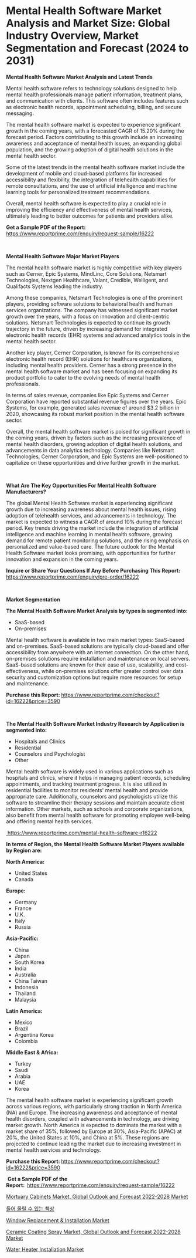<p><h1>Mental Health Software Market Analysis and Market Size: Global Industry Overview, Market Segmentation and Forecast (2024 to 2031)</h1></p><p><strong>Mental Health Software Market Analysis and Latest Trends</strong></p>
<p><p>Mental health software refers to technology solutions designed to help mental health professionals manage patient information, treatment plans, and communication with clients. This software often includes features such as electronic health records, appointment scheduling, billing, and secure messaging.</p><p>The mental health software market is expected to experience significant growth in the coming years, with a forecasted CAGR of 15.20% during the forecast period. Factors contributing to this growth include an increasing awareness and acceptance of mental health issues, an expanding global population, and the growing adoption of digital health solutions in the mental health sector.</p><p>Some of the latest trends in the mental health software market include the development of mobile and cloud-based platforms for increased accessibility and flexibility, the integration of telehealth capabilities for remote consultations, and the use of artificial intelligence and machine learning tools for personalized treatment recommendations.</p><p>Overall, mental health software is expected to play a crucial role in improving the efficiency and effectiveness of mental health services, ultimately leading to better outcomes for patients and providers alike.</p></p>
<p><strong>Get a Sample PDF of the Report:&nbsp;</strong> <a href="https://www.reportprime.com/enquiry/request-sample/16222">https://www.reportprime.com/enquiry/request-sample/16222</a></p>
<p>&nbsp;</p>
<p><strong>Mental Health Software Major Market Players</strong></p>
<p><p>The mental health software market is highly competitive with key players such as Cerner, Epic Systems, MindLinc, Core Solutions, Netsmart Technologies, Nextgen Healthcare, Valant, Credible, Welligent, and Qualifacts Systems leading the industry. </p><p>Among these companies, Netsmart Technologies is one of the prominent players, providing software solutions to behavioral health and human services organizations. The company has witnessed significant market growth over the years, with a focus on innovation and client-centric solutions. Netsmart Technologies is expected to continue its growth trajectory in the future, driven by increasing demand for integrated electronic health records (EHR) systems and advanced analytics tools in the mental health sector.</p><p>Another key player, Cerner Corporation, is known for its comprehensive electronic health record (EHR) solutions for healthcare organizations, including mental health providers. Cerner has a strong presence in the mental health software market and has been focusing on expanding its product portfolio to cater to the evolving needs of mental health professionals.</p><p>In terms of sales revenue, companies like Epic Systems and Cerner Corporation have reported substantial revenue figures over the years. Epic Systems, for example, generated sales revenue of around $3.2 billion in 2020, showcasing its robust market position in the mental health software sector.</p><p>Overall, the mental health software market is poised for significant growth in the coming years, driven by factors such as the increasing prevalence of mental health disorders, growing adoption of digital health solutions, and advancements in data analytics technology. Companies like Netsmart Technologies, Cerner Corporation, and Epic Systems are well-positioned to capitalize on these opportunities and drive further growth in the market.</p></p>
<p>&nbsp;</p>
<p><strong>What Are The Key Opportunities For Mental Health Software Manufacturers?</strong></p>
<p><p>The global Mental Health Software market is experiencing significant growth due to increasing awareness about mental health issues, rising adoption of telehealth services, and advancements in technology. The market is expected to witness a CAGR of around 10% during the forecast period. Key trends driving the market include the integration of artificial intelligence and machine learning in mental health software, growing demand for remote patient monitoring solutions, and the rising emphasis on personalized and value-based care. The future outlook for the Mental Health Software market looks promising, with opportunities for further innovation and expansion in the coming years.</p></p>
<p><strong>Inquire or Share Your Questions If Any Before Purchasing This Report:</strong> <a href="https://www.reportprime.com/enquiry/pre-order/16222">https://www.reportprime.com/enquiry/pre-order/16222</a></p>
<p>&nbsp;</p>
<p><strong>Market Segmentation</strong></p>
<p><strong>The Mental Health Software Market Analysis by types is segmented into:</strong></p>
<p><ul><li>SaaS-based</li><li>On-premises</li></ul></p>
<p><p>Mental health software is available in two main market types: SaaS-based and on-premises. SaaS-based solutions are typically cloud-based and offer accessibility from anywhere with an internet connection. On the other hand, on-premises solutions require installation and maintenance on local servers. SaaS-based solutions are known for their ease of use, scalability, and cost-effectiveness, while on-premises solutions offer greater control over data security and customization options but require more resources for setup and maintenance.</p></p>
<p><strong>Purchase this Report:&nbsp;</strong><a href="https://www.reportprime.com/checkout?id=16222&price=3590">https://www.reportprime.com/checkout?id=16222&price=3590</a></p>
<p>&nbsp;</p>
<p><strong>The Mental Health Software Market Industry Research by Application is segmented into:</strong></p>
<p><ul><li>Hospitals and Clinics</li><li>Residential</li><li>Counselors and Psychologist</li><li>Other</li></ul></p>
<p><p>Mental health software is widely used in various applications such as hospitals and clinics, where it helps in managing patient records, scheduling appointments, and tracking treatment progress. It is also utilized in residential facilities to monitor residents' mental health and provide appropriate care. Additionally, counselors and psychologists utilize this software to streamline their therapy sessions and maintain accurate client information. Other markets, such as schools and corporate organizations, also benefit from mental health software for promoting employee well-being and offering mental health services.</p></p>
<p><a href="https://www.reportprime.com/mental-health-software-r16222">&nbsp;https://www.reportprime.com/mental-health-software-r16222</a></p>
<p><strong>In terms of Region, the Mental Health Software Market Players available by Region are:</strong></p>
<p>
    <p> <strong> North America: </strong>
        <ul>
            <li>United States</li>
            <li>Canada</li>
        </ul>
        </p> 
    <p> <strong> Europe: </strong>
        <ul>
            <li>Germany</li>
            <li>France</li>
            <li>U.K.</li>
            <li>Italy</li>
            <li>Russia</li>
        </ul>
        </p> 
    <p> <strong> Asia-Pacific: </strong>
        <ul>
            <li>China</li>
            <li>Japan</li>
            <li>South Korea</li>
            <li>India</li>
            <li>Australia</li>
            <li>China Taiwan</li>
            <li>Indonesia</li>
            <li>Thailand</li>
            <li>Malaysia</li>
        </ul>
        </p> 
    <p> <strong> Latin America: </strong>
        <ul>
            <li>Mexico</li>
            <li>Brazil</li>
            <li>Argentina Korea</li>
            <li>Colombia</li>
        </ul>
        </p> 
    <p> <strong> Middle East & Africa: </strong>
        <ul>
            <li>Turkey</li>
            <li>Saudi</li>
            <li>Arabia</li>
            <li>UAE</li>
            <li>Korea</li>
        </ul>
    </p>
    </p>
<p><p>The mental health software market is experiencing significant growth across various regions, with particularly strong traction in North America (NA) and Europe. The increasing awareness and acceptance of mental health disorders, coupled with advancements in technology, are driving market growth. North America is expected to dominate the market with a market share of 35%, followed by Europe at 30%, Asia-Pacific (APAC) at 20%, the United States at 10%, and China at 5%. These regions are projected to continue leading the market due to increasing investment in mental health services and technology.</p></p>
<p><strong>Purchase this Report: </strong><a href="https://www.reportprime.com/checkout?id=16222&price=3590">https://www.reportprime.com/checkout?id=16222&price=3590</a></p>
<p>&nbsp;<strong>Get a Sample PDF of the Report:&nbsp;&nbsp;</strong><a href="https://www.reportprime.com/enquiry/request-sample/16222">https://www.reportprime.com/enquiry/request-sample/16222</a></p>
<p><strong></strong></p>
<p><p><a href="https://issuu.com/reportprime-2/docs/mortuary-cabinets-market-global-out_f36c3673ed08e3">Mortuary Cabinets Market, Global Outlook and Forecast 2022-2028 Market</a></p><p><a href="https://medium.com/@wallacbahrtyinger567686/%EA%B8%80%EB%A1%9C%EB%B2%8C-%EB%A6%AC%ED%94%84%ED%84%B0%EB%B8%94-%EB%8D%B0%EC%8A%A4%ED%81%AC-%EC%8B%9C%EC%9E%A5-%EC%8B%9C%EC%9E%A5-%EC%A0%90%EC%9C%A0%EC%9C%A8-%EC%8B%9C%EC%9E%A5-%ED%8A%B8%EB%A0%8C%EB%93%9C-%EB%B0%8F-%EB%AF%B8%EB%9E%98-%EC%84%B1%EC%9E%A5-%ED%83%90%EC%83%89-296242a8a8b5">들어 올릴 수 있는 책상</a></p><p><a href="https://medium.com/@dorothybrooks53/window-replacement-installation-market-a-global-and-regional-analysis-focus-on-region-0df1c54fdf8e">Window Replacement & Installation Market</a></p><p><a href="https://issuu.com/reportprime-2/docs/ceramic-coating-spray-market-global_3284cda572cbf7">Ceramic Coating Spray Market, Global Outlook and Forecast 2022-2028 Market</a></p><p><a href="https://medium.com/@shirleygreene26/water-heater-installation-market-revolution-2024-2031-market-trends-shaping-the-next-decade-ff1515716b09">Water Heater Installation Market</a></p></p>